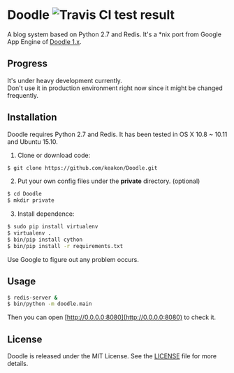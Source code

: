 # Doodle ![Travis CI test result](https://travis-ci.org/keakon/Doodle.svg?branch=master)
A blog system based on Python 2.7 and Redis. It's a *nix port from Google App Engine of [Doodle 1.x](https://bitbucket.org/keakon/doodle/).

## Progress
It's under heavy development currently.  
Don't use it in production environment right now since it might be changed frequently.

## Installation
Doodle requires Python 2.7 and Redis. It has been tested in OS X 10.8 ~ 10.11 and Ubuntu 15.10.

1. Clone or download code:
  ```bash
  $ git clone https://github.com/keakon/Doodle.git
  ```
  
2. Put your own config files under the **private** directory. (optional)
  ```bash
  $ cd Doodle
  $ mkdir private
  ```

3. Install dependence:
  ```bash
  $ sudo pip install virtualenv
  $ virtualenv .
  $ bin/pip install cython
  $ bin/pip install -r requirements.txt
  ```
  Use Google to figure out any problem occurs.

## Usage
```bash
$ redis-server &
$ bin/python -m doodle.main
```
Then you can open [http://0.0.0.0:8080](http://0.0.0.0:8080) to check it.

## License
Doodle is released under the MIT License. See the [LICENSE](https://raw.githubusercontent.com/keakon/Doodle/master/LICENSE) file for more details.
